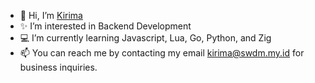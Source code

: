 - 👋 Hi, I’m [Kirima](github.com/ebikurari)
- ✨ I’m interested in Backend Development
- 💻 I’m currently learning Javascript, Lua, Go, Python, and Zig
- 📫 You can reach me by contacting my email [kirima@swdm.my.id](mailto:kirima@swdm.my.id) for business inquiries.
